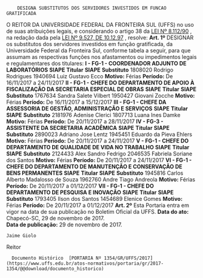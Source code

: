         DESIGNA SUBSTITUTOS DOS SERVIDORES INVESTIDOS EM FUNCAO GRATIFICADA  

 O REITOR DA UNIVERSIDADE FEDERAL DA FRONTEIRA SUL (UFFS) no uso de suas atribuições legais, e considerando o artigo 38 da [LEI Nº 8.112/90](http://www.planalto.gov.br/ccivil_03/leis/l8112cons.htm)  , na redação dada pela [LEI Nº 9.527, DE 10.12.97](http://www.planalto.gov.br/ccivil_03/leis/l9527.htm)  , resolve:   **Art. 1º** DESIGNAR os substitutos dos servidores investidos em função gratificada, da Universidade Federal da Fronteira Sul, conforme tabela a seguir, para que assumam as respectivas funções nos afastamentos ou impedimentos legais e regulamentares dos titulares: **I - FG-1 - COORDENADOR ADJUNTO DE LABORATÓRIOS**      **SIAPE**    **Titular**    **SIAPE**    **Substituto**      1808020   Rodrigo Rodrigues   1940694   Luiz Gustavo Ecco     **Motivo:**    Férias   **Período:**    De 16/11/2017 a 24/11/2017       **II - FG-1 - CHEFE DO DEPARTAMENTO DE APOIO À FISCALIZAÇÃO DA SECRETARIA ESPECIAL DE OBRAS**      **SIAPE**    **Titular**    **SIAPE**    **Substituto**      1767634   Sandra Salete Vilbert   1950427   Giovani Zocche     **Motivo:**    Férias   **Período:**    De 16/11/2017 a 15/12/2017       **III - FG-1 - CHEFE DA ASSESSORIA DE GESTÃO, ADMINISTRAÇÃO E SERVIÇOS**      **SIAPE**    **Titular**    **SIAPE**    **Substituto**      2181976   Adenise Clerici   1807713   Luana Ines Damke     **Motivo:**    Férias   **Período:**    De 20/11/2017 a 28/11/2017       **IV - FG-3 - ASSISTENTE DA SECRETARIA ACADÊMICA**      **SIAPE**    **Titular**    **SIAPE**    **Substituto**      2890023   Adriano Jose Lentz   1945451   Eduardo da Pieva Ehlers     **Motivo:**    Férias   **Período:**    De 20/11/2017 a 24/11/2017       **V - FG-1 - CHEFE DO DEPARTAMENTO DE QUALIDADE DE VIDA NO TRABALHO**      **SIAPE**    **Titular**    **SIAPE**    **Substituto**      2124433   Alex Sandro Fedrigo   2046535   Fabriela Soriane dos Santos     **Motivo:**    Férias   **Período:**    De 20/11/2017 a 24/11/2017       **VI - FG-1 - CHEFE DO DEPARTAMENTO DE MANUTENÇÃO E CONSERVAÇÃO DE BENS PERMANENTES**      **SIAPE**    **Titular**    **SIAPE**    **Substituto**      1945816   Carlos Alberto Madalosso de Souza   1962760   Andre Tiago Andreola     **Motivo:**    Férias   **Período:**    De 20/11/2017 a 01/12/2017       **VII - FG-1 - CHEFE DO DEPARTAMENTO DE PESQUISA E INOVAÇÃO**      **SIAPE**    **Titular**    **SIAPE**    **Substituto**      1793405   Ilson dos Santos   1454689   Elenice Gomes     **Motivo:**    Férias   **Período:**    De 20/11/2017 a 01/12/2017       **Art. 2º** Esta Portaria entra em vigor na data de sua publicação no Boletim Oficial da UFFS.      **Data do ato:** Chapecó-SC, 29 de novembro de 2017.   
 **Data de publicação:**  29 de novembro de 2017. 

    Jaime Giolo   
 Reitor 

      Documento Histórico  [PORTARIA Nº 1354/GR/UFFS/2017](https://www.uffs.edu.br/atos-normativos/portaria/gr/2017-1354/@@download/documento_historico)     
      
